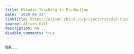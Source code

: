 ```yaml
---
title: RStudio Teaching in Production
date: '2020-09-23'
linkTitle: https://alison.rbind.io/project/rstudio-tip/
source: Alison Hill
description: NA ...
disable_comments: true
---
```

NA ...
